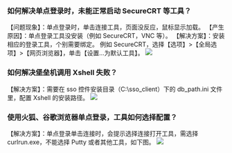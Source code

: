 ### 如何解决单点登录时，未能正常启动 SecureCRT 等工具？
【问题现象】：单点登录时，单击连接工具，页面没反应，鼠标显示加载。
【产生原因】：单点登录工具没安装（例如 SecureCRT，VNC 等）。
【解决方案】：安装相应的登录工具，个别需要绑定。
	例如 SecureCRT，选择【选项】>【全局选项】>【网页浏览器】，单击【设置...为默认工具】。
![](https://main.qcloudimg.com/raw/31a3f42e8b9dedbf8ae16a9e52a8902f.png)




### 如何解决堡垒机调用 Xshell 失败？ 
【解决方案】：需要在 sso 控件安装目录（C:\sso_client）下的 db_path.ini 文件里，配置 Xshell 的安装路径。
![](https://main.qcloudimg.com/raw/f74137b7472359125cde5d4dbd87f96c.jpg)


### 使用火狐、谷歌浏览器单点登录，工具如何选择配置？
【解决方案】：单点登录单击连接时，会提示选择连接打开工具，需选择 curlrun.exe，不能选择 Putty 或者其他工具，如下图。
![](https://main.qcloudimg.com/raw/c477e96d88e59876c4f82e3a29517bf6.png)
